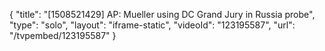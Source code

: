 {
    "title": "[1508521429] AP: Mueller using DC Grand Jury in Russia probe",
    "type": "solo",
    "layout": "iframe-static",
    "videoId": "123195587",
    "url": "\/tvpembed\/123195587"
}